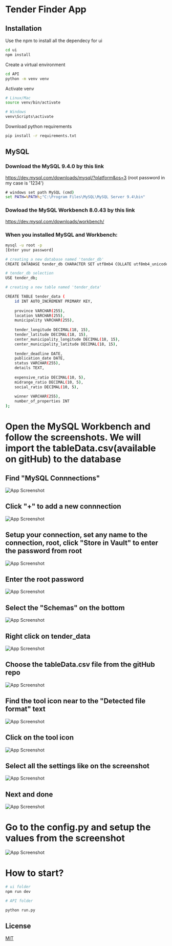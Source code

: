 # Tender Finder App


## Installation

Use the npm to install all the dependecy for ui

```bash
cd ui
npm install
```

Create a virtual environment
```bash
cd API
python -m venv venv
```

Activate venv
```bash
# Linux/Mac
source venv/bin/activate

# Windows
venv\Scripts\activate
```

Download python requirements
```bash
pip install -r requirements.txt
```

## MySQL

### Download the MySQL 9.4.0 by this link
https://dev.mysql.com/downloads/mysql/?platform&os=3 (root password in my case is '1234')

```cmd
# windows set path MySQL (cmd)
set PATH=%PATH%;"C:\Program Files\MySQL\MySQL Server 9.4\bin"

```

### Dowload the MySQL Workbench 8.0.43 by this link
 https://dev.mysql.com/downloads/workbench/

### When you installed MySQL and Workbench:
```bash
mysql -u root -p
[Enter your password]
```

```bash
# creating a new database named 'tender_db'
CREATE DATABASE tender_db CHARACTER SET utf8mb4 COLLATE utf8mb4_unicode_ci; 
```

```bash
# tender_db selection
USE tender_db; 
```

```bash
# creating a new table named 'tender_data'

CREATE TABLE tender_data (
    id INT AUTO_INCREMENT PRIMARY KEY,
    
    province VARCHAR(255),
    location VARCHAR(255),
    municipality VARCHAR(255),
    
    tender_longitude DECIMAL(18, 15),
    tender_latitude DECIMAL(18, 15),
    center_municipality_longitude DECIMAL(18, 15),
    center_municipality_latitude DECIMAL(18, 15),
    
    tender_deadline DATE,
    publication_date DATE,
    status VARCHAR(255),
    details TEXT,
    
    expensive_ratio DECIMAL(10, 5),
    midrange_ratio DECIMAL(10, 5),
    social_ratio DECIMAL(10, 5),
    
    winner VARCHAR(255),
    number_of_properties INT
);
```

# Open the MySQL Workbench and follow the screenshots. We will import the tableData.csv(available on gitHub) to the database

## Find "MySQL Connnections"
![App Screenshot](https://ik.imagekit.io/joslpuulp/1.jpg?updatedAt=1754419952096)

## Click "+" to add a new connnection
![App Screenshot](https://ik.imagekit.io/joslpuulp/2.jpg?updatedAt=1754419952068)

## Setup your connection, set any name to the connection, root, click "Store in Vault" to enter the password from root
![App Screenshot](https://ik.imagekit.io/joslpuulp/3.jpg?updatedAt=1754419951937)

## Enter the root password
![App Screenshot](https://ik.imagekit.io/joslpuulp/4.jpg?updatedAt=1754419952102)

## Select the "Schemas" on the bottom
![App Screenshot](https://ik.imagekit.io/joslpuulp/5.jpg?updatedAt=1754419952086)

## Right click on tender_data
![App Screenshot](https://ik.imagekit.io/joslpuulp/6.jpg?updatedAt=1754419952014)

## Choose the tableData.csv file from the gitHub repo
![App Screenshot](https://ik.imagekit.io/joslpuulp/7.jpg?updatedAt=1754419952072)

## Find the tool icon near to the "Detected file format" text
![App Screenshot](https://ik.imagekit.io/joslpuulp/8.jpg?updatedAt=1754419952119)

## Click on the tool icon
![App Screenshot](https://ik.imagekit.io/joslpuulp/9.jpg?updatedAt=1754419951982)

## Select all the settings like on the screenshot
![App Screenshot](https://ik.imagekit.io/joslpuulp/10.jpg?updatedAt=1754419951992)


## Next and done
![App Screenshot](https://ik.imagekit.io/joslpuulp/11.jpg?updatedAt=1754419954836)


# Go to the config.py and setup the values from the screenshot
![App Screenshot](https://ik.imagekit.io/joslpuulp/12.jpg?updatedAt=1754423181377)

# How to start?

```bash
# ui folder
npm run dev

# API folder

python run.py
```

## License

[MIT](https://choosealicense.com/licenses/mit/)
